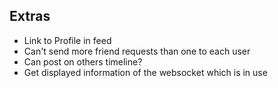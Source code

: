Extras
----
* Link to Profile in feed
* Can't send more friend requests than one to each user
* Can post on others timeline?
* Get displayed information of the websocket which is in use